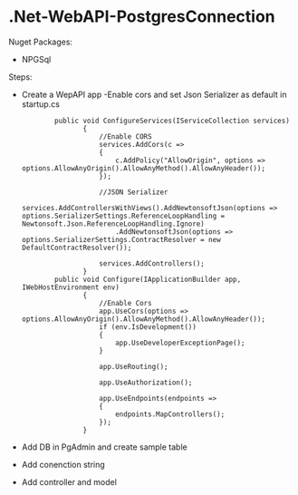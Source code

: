 # .Net-WebAPI-PostgresConnection
Nuget Packages:
* NPGSql

Steps:
- Create a WepAPI app
-Enable cors and set Json Serializer as default in startup.cs

              public void ConfigureServices(IServiceCollection services)
                     {
                         //Enable CORS
                         services.AddCors(c =>
                         {
                             c.AddPolicy("AllowOrigin", options => options.AllowAnyOrigin().AllowAnyMethod().AllowAnyHeader());
                         });

                         //JSON Serializer
                         services.AddControllersWithViews().AddNewtonsoftJson(options => options.SerializerSettings.ReferenceLoopHandling = Newtonsoft.Json.ReferenceLoopHandling.Ignore)
                             .AddNewtonsoftJson(options => options.SerializerSettings.ContractResolver = new DefaultContractResolver());

                         services.AddControllers();
                     }
              public void Configure(IApplicationBuilder app, IWebHostEnvironment env)
                     {
                         //Enable Cors
                         app.UseCors(options => options.AllowAnyOrigin().AllowAnyMethod().AllowAnyHeader());
                         if (env.IsDevelopment())
                         {
                             app.UseDeveloperExceptionPage();
                         }

                         app.UseRouting();

                         app.UseAuthorization();

                         app.UseEndpoints(endpoints =>
                         {
                             endpoints.MapControllers();
                         });
                     }

- Add DB in PgAdmin and create sample table 
- Add conenction string 
- Add controller and model 
